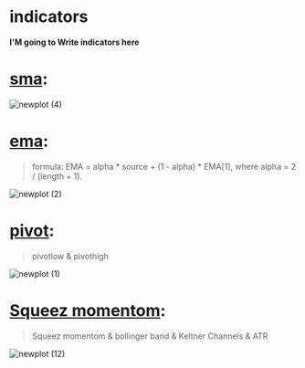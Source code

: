 # indicators
**I'M going to Write indicators here** <br/>




#  [**sma**](https://github.com/mohder79/indicators/blob/main/sma.py):<br/>

![newplot (4)](https://user-images.githubusercontent.com/102425717/179373947-69baba66-2154-4791-a328-22ed392089c3.png) <br/>




# [**ema**](https://github.com/mohder79/indicators/blob/main/ema.py): <br/>


> formula: EMA = alpha * source + (1 - alpha) * EMA[1], where alpha = 2 / (length + 1). <br/>


![newplot (2)](https://user-images.githubusercontent.com/102425717/179373801-4bb3438a-9ac3-4243-b04e-0e76658f1c2a.png) <br/>


# [**pivot**](https://github.com/mohder79/indicators/blob/main/Pivot):<br/>

> pivotlow & pivothigh <br/>


![newplot (1)](https://user-images.githubusercontent.com/102425717/179373724-0809672b-b4e8-4fe3-b519-90eaa2e18293.png) <br/>

# [**Squeez momentom**](https://github.com/mohder79/indicators/blob/main/Pivot):<br/>

> Squeez momentom & bollinger band & Keltner Channels & ATR <br/>

![newplot (12)](https://user-images.githubusercontent.com/102425717/179429363-7ee086f5-209b-4ac5-9649-3929cb840fb0.png)<br/>

